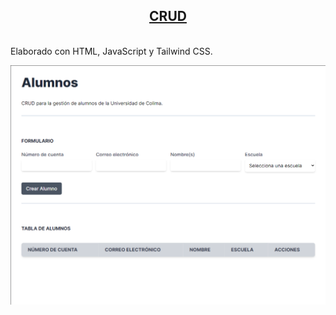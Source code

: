 <div align="center">
      <h2>
        <a
          href="https://luispinto90.github.io/CRUD/"
          target="_blank"
          >CRUD</a
        >
      </h2>
      <br />
</div>
Elaborado con HTML, JavaScript y Tailwind CSS.

![Imagen](img/01.png)
